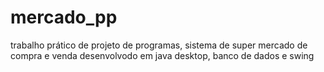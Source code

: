 # mercado_pp
trabalho prático de projeto de programas, sistema de super mercado de compra e venda desenvolvodo em java desktop, banco de dados e swing
